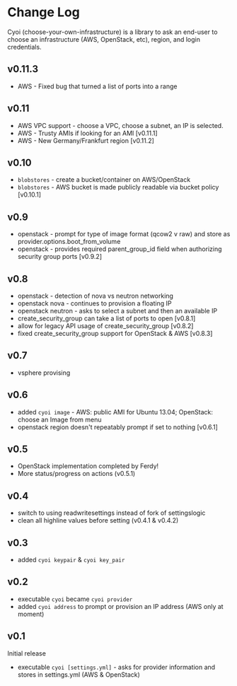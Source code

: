 Change Log
==========

Cyoi (choose-your-own-infrastructure) is a library to ask an end-user to choose an infrastructure (AWS, OpenStack, etc), region, and login credentials.

v0.11.3
-------

- AWS - Fixed bug that turned a list of ports into a range

v0.11
-----

-	AWS VPC support - choose a VPC, choose a subnet, an IP is selected.
-	AWS - Trusty AMIs if looking for an AMI [v0.11.1]
-	AWS - New Germany/Frankfurt region [v0.11.2]

v0.10
-----

-	`blobstores` - create a bucket/container on AWS/OpenStack
-	`blobstores` - AWS bucket is made publicly readable via bucket policy [v0.10.1]

v0.9
----

-	openstack - prompt for type of image format (qcow2 v raw) and store as provider.options.boot_from_volume
-	openstack - provides required parent_group_id field when authorizing security group ports [v0.9.2]

v0.8
----

-	openstack - detection of nova vs neutron networking
-	openstack nova - continues to provision a floating IP
-	openstack neutron - asks to select a subnet and then an available IP
-	create_security_group can take a list of ports to open [v0.8.1]
-	allow for legacy API usage of create_security_group [v0.8.2]
-	fixed create_security_group support for OpenStack & AWS [v0.8.3]

v0.7
----

-	vsphere provising

v0.6
----

-	added `cyoi image` - AWS: public AMI for Ubuntu 13.04; OpenStack: choose an Image from menu
-	openstack region doesn't repeatably prompt if set to nothing [v0.6.1]

v0.5
----

-	OpenStack implementation completed by Ferdy!
-	More status/progress on actions (v0.5.1)

v0.4
----

-	switch to using readwritesettings instead of fork of settingslogic
-	clean all highline values before setting (v0.4.1 & v0.4.2)

v0.3
----

-	added `cyoi keypair` & `cyoi key_pair`

v0.2
----

-	executable `cyoi` became `cyoi provider`
-	added `cyoi address` to prompt or provision an IP address (AWS only at moment)

v0.1
----

Initial release

-	executable `cyoi [settings.yml]` - asks for provider information and stores in settings.yml (AWS & OpenStack)
